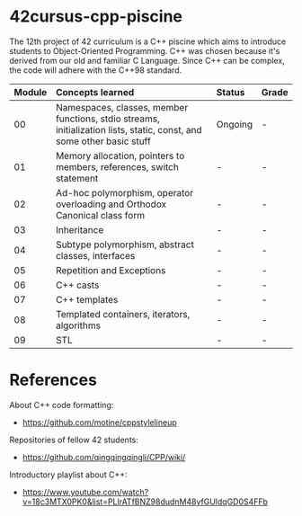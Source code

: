 # 42cursus-cpp-piscine
The 12th project of 42 curriculum is a C++ piscine which aims to introduce students to Object-Oriented Programming. C++ was chosen because it's derived from our old and familiar C Language. Since C++ can be complex, the code will adhere with the C++98 standard. 

|Module|Concepts learned|Status|Grade|
|:--|:--|:--|:--|
|00|Namespaces, classes, member functions, stdio streams, initialization lists, static, const, and some other basic stuff|Ongoing|-|
|01|Memory allocation, pointers to members, references, switch statement|-|-|
|02|Ad-hoc polymorphism, operator overloading and Orthodox Canonical class form|-|-|
|03|Inheritance|-|-|
|04|Subtype polymorphism, abstract classes, interfaces|-|-|
|05|Repetition and Exceptions|-|-|
|06|C++ casts|-|-|
|07|C++ templates|-|-|
|08|Templated containers, iterators, algorithms|-|-|
|09|STL|-|-|

# References

About C++ code formatting: 
- https://github.com/motine/cppstylelineup

Repositories of fellow 42 students:
- https://github.com/qingqingqingli/CPP/wiki/

Introductory playlist about C++:
- https://www.youtube.com/watch?v=18c3MTX0PK0&list=PLlrATfBNZ98dudnM48yfGUldqGD0S4FFb
